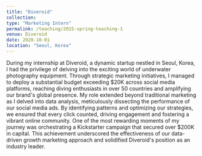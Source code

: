 ```yaml
---
title: "Diveroid"
collection: 
type: "Marketing Intern"
permalink: /teaching/2015-spring-teaching-1
venue: Diveroid
date: 2020-10-01
location: "Seoul, Korea"
---
```


During my internship at Diveroid, a dynamic startup nestled in Seoul, Korea, I had the privilege of delving into the exciting world of underwater photography equipment. Through strategic marketing initiatives, I managed to deploy a substantial budget exceeding $20K across social media platforms, reaching diving enthusiasts in over 50 countries and amplifying our brand's global presence. My role extended beyond traditional marketing as I delved into data analysis, meticulously dissecting the performance of our social media ads. By identifying patterns and optimizing our strategies, we ensured that every click counted, driving engagement and fostering a vibrant online community. One of the most rewarding moments of my journey was orchestrating a Kickstarter campaign that secured over $200K in capital. This achievement underscored the effectiveness of our data-driven growth marketing approach and solidified Diveroid's position as an industry leader.
